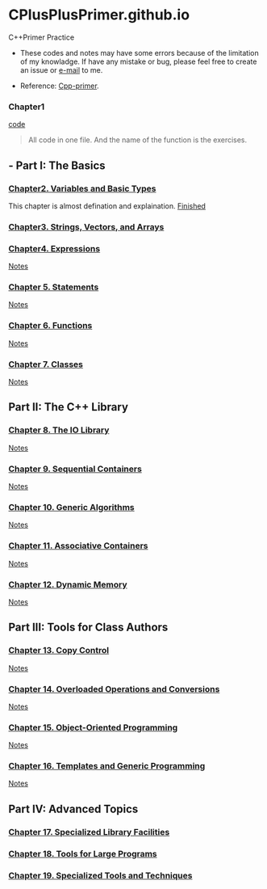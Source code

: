# CPlusPlusPrimer.github.io
C++Primer Practice

- These codes and notes may have some errors because of the limitation of my knowladge. If have any mistake or bug, please feel free to create an issue or [e-mail](renzowang05@gmail.com) to me.

- Reference: [Cpp-primer](https://github.com/Mooophy/Cpp-Primer). 

### Chapter1 
[code](/Chapter1/chapter1.cc) 
>All code in one file. And the name of the function is the exercises.

## - Part I: The Basics
### [Chapter2. Variables and Basic Types](/Chapter2)
This chapter is almost defination and explaination. 
[Finished](/Chapter2) 
### [Chapter3. Strings, Vectors, and Arrays](/Chapter3)

### [Chapter4. Expressions](/Chapter4)
[Notes](/Chapter4/CH4_Notes.md)
### [Chapter 5. Statements](/Chapter5)
[Notes](/Chapter5/Notes.md)
### [Chapter 6. Functions](/Chapter6)
[Notes](/Chapter6/Notes.md)
### [Chapter 7. Classes](/Chapter7)
[Notes](/Chapter7/Notes.md)
## Part II: The C++ Library
### [Chapter 8. The IO Library](/Chapter8)
[Notes](/Chapter8/Notes.md)

### [Chapter 9. Sequential Containers](/Chapter9)
[Notes](/Chapter9/Notes.md)

### [Chapter 10. Generic Algorithms](/Chapter10)
[Notes](/Chapter10/Notes.md)

### [Chapter 11. Associative Containers](/Chapter11)
[Notes](/Chapter11/Notes.md)

### [Chapter 12. Dynamic Memory](/Chapter12)
[Notes](/Chapter12/Notes.md)


## Part III: Tools for Class Authors
### [Chapter 13. Copy Control](/Chapter13)
[Notes](/Chapter13/Notes.md)
### [Chapter 14. Overloaded Operations and Conversions](/Chapter14)
[Notes](/Chapter14/Notes.md)
### [Chapter 15. Object-Oriented Programming](/Chapter15)
[Notes](/Chapter15/Notes.md)
### [Chapter 16. Templates and Generic Programming](/Chapter16)
[Notes](/Chapter16/Notes.md)

## Part IV: Advanced Topics
### [Chapter 17. Specialized Library Facilities](/Chapter17)
### [Chapter 18. Tools for Large Programs](/Chapter18)
### [Chapter 19. Specialized Tools and Techniques](/Chapter19)